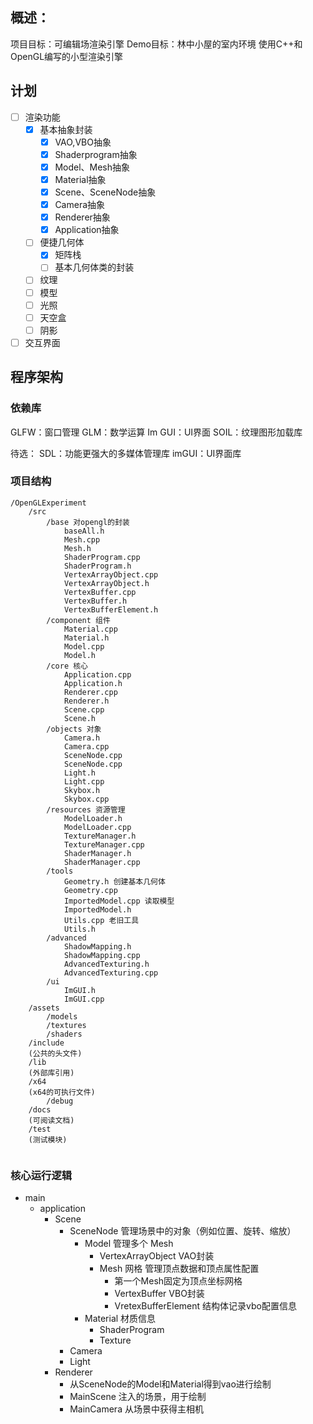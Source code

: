 ## 概述：
项目目标：可编辑场渲染引擎
Demo目标：林中小屋的室内环境
使用C++和OpenGL编写的小型渲染引擎
## 计划
 - [ ] 渲染功能
	 - [x]  基本抽象封装
		 - [x] VAO,VBO抽象
		 - [x] Shaderprogram抽象
		 - [x] Model、Mesh抽象
		 - [x] Material抽象
		 - [x] Scene、SceneNode抽象
		 - [x] Camera抽象
		 - [x] Renderer抽象
		 - [x] Application抽象
	 - [ ] 便捷几何体
		 - [x] 矩阵栈
		 - [ ] 基本几何体类的封装
	- [ ] 纹理
	- [ ] 模型
	- [ ] 光照
	- [ ] 天空盒
	- [ ] 阴影
- [ ] 交互界面

## 程序架构
### 依赖库
GLFW：窗口管理
GLM：数学运算
Im GUI：UI界面
SOIL：纹理图形加载库

待选：
SDL：功能更强大的多媒体管理库
imGUI：UI界面库

### 项目结构
```
/OpenGLExperiment
	/src
		/base 对opengl的封装
			baseAll.h
			Mesh.cpp
			Mesh.h
			ShaderProgram.cpp
			ShaderProgram.h
			VertexArrayObject.cpp
			VertexArrayObject.h
			VertexBuffer.cpp
			VertexBuffer.h
			VertexBufferElement.h
		/component 组件
			Material.cpp
			Material.h
			Model.cpp
			Model.h
		/core 核心
		    Application.cpp
		    Application.h
		    Renderer.cpp
		    Renderer.h
		    Scene.cpp
		    Scene.h
		/objects 对象
		    Camera.h
		    Camera.cpp
		    SceneNode.cpp
		    SceneNode.cpp
		    Light.h
		    Light.cpp
		    Skybox.h
		    Skybox.cpp
		/resources 资源管理
		    ModelLoader.h
		    ModelLoader.cpp
		    TextureManager.h
		    TextureManager.cpp
		    ShaderManager.h
		    ShaderManager.cpp
		/tools
		    Geometry.h 创建基本几何体
		    Geometry.cpp
			ImportedModel.cpp 读取模型
			ImportedModel.h
			Utils.cpp 老旧工具
			Utils.h
		/advanced
		    ShadowMapping.h
		    ShadowMapping.cpp
		    AdvancedTexturing.h
		    AdvancedTexturing.cpp
		/ui
		    ImGUI.h
		    ImGUI.cpp
	/assets
	    /models
	    /textures
	    /shaders
	/include
	(公共的头文件)
	/lib
    (外部库引用)
    /x64
    (x64的可执行文件)
	    /debug
	/docs
	(可阅读文档)
	/test
	(测试模块)
	

```
### 核心运行逻辑
- main
	- application
		- Scene
			- SceneNode 管理场景中的对象（例如位置、旋转、缩放）				
				- Model 管理多个 Mesh
					- VertexArrayObject VAO封装
					- Mesh 网格 管理顶点数据和顶点属性配置
						- 第一个Mesh固定为顶点坐标网格
						- VertexBuffer VBO封装
						- VretexBufferElement 结构体记录vbo配置信息
				- Material 材质信息
					- ShaderProgram
					- Texture
			- Camera
			- Light
		- Renderer 
			- 从SceneNode的Model和Material得到vao进行绘制
			- MainScene 注入的场景，用于绘制
			- MainCamera 从场景中获得主相机



